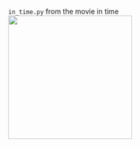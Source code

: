 
```in_time.py``` from the movie in time  
<img src="/img/in_time.gif" width="250" height="auto"/>  

